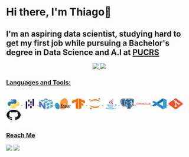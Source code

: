 # Hi there, I'm Thiago👋

## I'm an aspiring data scientist, studying hard to get my first job while pursuing a Bachelor's degree in Data Science and A.I at [PUCRS]

<div align="center">
  <a href="https://github.com/macedoti13">
  <img height="180em" src="https://github-readme-stats.vercel.app/api?username=macedoti13&show_icons=true&theme=dracula&include_all_commits=true&count_private=true"/>
  <img height="180em" src="https://github-readme-stats.vercel.app/api/top-langs/?username=macedoti13&layout=compact&langs_count=7&theme=dracula"/>
</div>
  
### Languages and Tools:
<div style="display: inline_block"><br>
  <img align="center" alt="Thi-Python" height="30" width="40" src="https://raw.githubusercontent.com/devicons/devicon/master/icons/python/python-original.svg">
  <img align="center" alt="Thi-Java" height="30" width="40" src="https://raw.githubusercontent.com/devicons/devicon/master/icons/pandas/pandas-original.svg">
    <img align="center" alt="Thi-Java" height="30" width="40" src="https://raw.githubusercontent.com/devicons/devicon/master/icons/numpy/numpy-original.svg">
    <img align="center" alt="Thi-Java" height="30" width="40" src="https://github.com/scikit-learn/scikit-learn/blob/main/doc/logos/scikit-learn-logo-without-subtitle.svg">
    <img align="center" alt="Thi-Java" height="30" width="40" src="https://raw.githubusercontent.com/devicons/devicon/master/icons/tensorflow/tensorflow-original.svg">
    <img align="center" alt="Thi-Java" height="30" width="40" src="https://raw.githubusercontent.com/devicons/devicon/master/icons/jupyter/jupyter-original.svg">
  <img align="center" alt="Thi-Java" height="30" width="40" src="https://raw.githubusercontent.com/devicons/devicon/master/icons/java/java-original.svg">
  <img align="center" alt="Thi-Java" height="30" width="40" src="https://raw.githubusercontent.com/devicons/devicon/master/icons/postgresql/postgresql-original.svg">
  <img align="center" alt="Thi-Java" height="30" width="40" src="https://raw.githubusercontent.com/devicons/devicon/master/icons/oracle/oracle-original.svg">
  <img align="center" alt="Thi-Java" height="30" width="40" src="https://raw.githubusercontent.com/devicons/devicon/master/icons/vscode/vscode-original.svg">
  <img align="center" alt="Thi-Java" height="30" width="40" src="https://raw.githubusercontent.com/devicons/devicon/master/icons/git/git-original.svg">
  <img align="center" alt="Thi-Java" height="30" width="40" src="https://raw.githubusercontent.com/devicons/devicon/master/icons/github/github-original.svg">
</div>
  
##
  
### Reach Me
<div> 
  <a href = "mailto:thialmacedo@gmail.com"><img src="https://img.shields.io/badge/-Gmail-%23333?style=for-the-badge&logo=gmail&logoColor=white" target="_blank"></a>
  <a href="https://www.linkedin.com/in/thiago-macedo-280250180" target="_blank"><img src="https://img.shields.io/badge/-LinkedIn-%230077B5?style=for-the-badge&logo=linkedin&logoColor=white" target="_blank"></a> 
</div>
 

[PUCRS]: https://www.pucrs.br/politecnica/curso/ciencia-de-dados/
